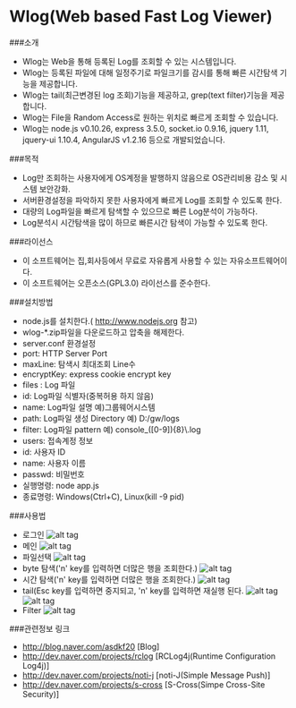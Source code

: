Wlog(Web based Fast Log Viewer)
====
###소개
 * Wlog는 Web을 통해 등록된 Log를 조회할 수 있는 시스템입니다.
 * Wlog는 등록된 파일에 대해 일정주기로 파일크기를 감시를 통해 빠른 시간탐색 기능을 제공합니다.
 * Wlog는 tail(최근변경된 log 조회)기능을 제공하고, grep(text filter)기능을 제공합니다.
 * Wlog는 File을 Random Access로 원하는 위치로 빠르게 조회할 수 있습니다.
 * Wlog는 node.js v0.10.26, express 3.5.0, socket.io 0.9.16, jquery 1.11, jquery-ui 1.10.4, AngularJS v1.2.16 등으로 개발되었습니다.

###목적
 * Log만 조회하는 사용자에게 OS계정을 발행하지 않음으로 OS관리비용 감소 및 시스템 보안강화.
 * 서버환경설정을 파악하지 못한 사용자에게 빠르게 Log를 조회할 수 있도록 한다.
 * 대량의 Log파일을 빠르게 탐색할 수 있으므로  빠른 Log분석이 가능하다.
 * Log분석시 시간탐색을 많이 하므로 빠른시간 탐색이 가능할 수 있도록 한다.

###라이선스
 * 이 소프트웨어는 집,회사등에서 무료로 자유롭게 사용할 수 있는 자유소프트웨어이다.
 * 이 소프트웨어는 오픈소스(GPL3.0) 라이선스를 준수한다. 

###설치방법
 * node.js를 설치한다.( http://www.nodejs.org 참고)
 * wlog-*.zip파일을 다운로드하고 압축을 해제한다.
 * server.conf 환경설정
  * port: HTTP Server Port
  * maxLine: 탐색시 최대조회 Line수
  * encryptKey: express cookie encrypt key
  * files : Log 파일
   * id: Log파일 식별자(중복허용 하지 않음)
   * name: Log파일 설명  예)그룹웨어시스템
   * path: Log파일 생성 Directory  예) D:/gw/logs
   * filter: Log파일 pattern 예) console_([0-9]){8}\\.log
  * users: 접속계정 정보
   * id: 사용자 ID
   * name: 사용자 이름
   * passwd: 비밀번호
 * 실행명령: node app.js
 * 종료명령: Windows(Ctrl+C), Linux(kill -9 pid)

###사용법
 * 로그인
![alt tag](http://dev.naver.com/wiki/wlog/pds/FrontPage/login_resize.png)
 * 메인
![alt tag](http://dev.naver.com/wiki/wlog/pds/FrontPage/main_resize.png)
 * 파일선택
![alt tag](http://dev.naver.com/wiki/wlog/pds/FrontPage/click_file_resize.png)
 * byte 탐색('n' key를 입력하면 더많은 행을 조회한다.)
![alt tag](http://dev.naver.com/wiki/wlog/pds/FrontPage/byte_search_resize.png)
 * 시간 탐색('n' key를 입력하면 더많은 행을 조회한다.)
![alt tag](http://dev.naver.com/wiki/wlog/pds/FrontPage/time_search_resize.png)
 * tail(Esc key를 입력하면 중지되고, 'n' key를 입력하면 재실행 된다.
![alt tag](http://dev.naver.com/wiki/wlog/pds/FrontPage/tail_start_resize.png)
![alt tag](http://dev.naver.com/wiki/wlog/pds/FrontPage/tail_stop_resize.png)
 * Filter
![alt tag](http://dev.naver.com/wiki/wlog/pds/FrontPage/tail_filter_resize.png)

###관련정보 링크
 * http://blog.naver.com/asdkf20 [Blog]
 * http://dev.naver.com/projects/rclog [RCLog4j(Runtime Configuration Log4j)]
 * http://dev.naver.com/projects/noti-j [noti-J(Simple Message Push)]
 * http://dev.naver.com/projects/s-cross [S-Cross(Simpe Cross-Site Security)]